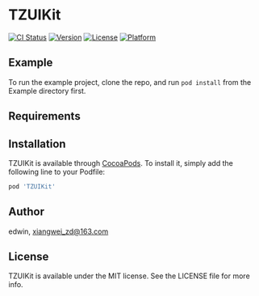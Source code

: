 # TZUIKit

[![CI Status](https://img.shields.io/travis/edwin/TZUIKit.svg?style=flat)](https://travis-ci.org/edwin/TZUIKit)
[![Version](https://img.shields.io/cocoapods/v/TZUIKit.svg?style=flat)](https://cocoapods.org/pods/TZUIKit)
[![License](https://img.shields.io/cocoapods/l/TZUIKit.svg?style=flat)](https://cocoapods.org/pods/TZUIKit)
[![Platform](https://img.shields.io/cocoapods/p/TZUIKit.svg?style=flat)](https://cocoapods.org/pods/TZUIKit)

## Example

To run the example project, clone the repo, and run `pod install` from the Example directory first.

## Requirements

## Installation

TZUIKit is available through [CocoaPods](https://cocoapods.org). To install
it, simply add the following line to your Podfile:

```ruby
pod 'TZUIKit'
```

## Author

edwin, xiangwei_zd@163.com

## License

TZUIKit is available under the MIT license. See the LICENSE file for more info.
